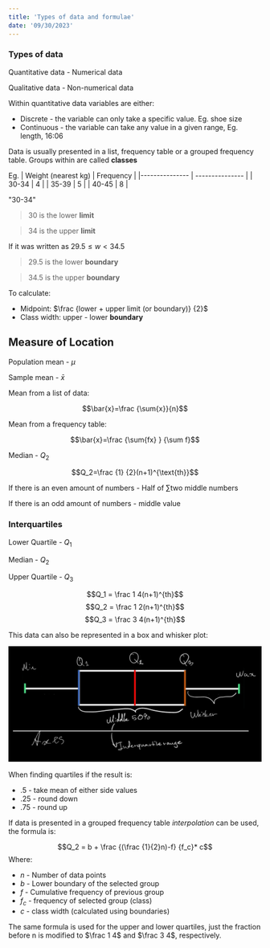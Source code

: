 ```yaml
---
title: 'Types of data and formulae'
date: '09/30/2023'
---
```


### Types of data

Quantitative data - Numerical data

Qualitative data - Non-numerical data

Within quantitative data variables are either:
- Discrete - the variable can only take a specific value. Eg. shoe size
- Continuous - the variable can take any value in a given range, Eg. length, 16:06

Data is usually presented in a list, frequency table or a grouped frequency table. Groups within are called **classes**

Eg. 
| Weight (nearest kg)   | Frequency    |
|--------------- | --------------- |
| 30-34   | 4   |
| 35-39   | 5   |
| 40-45   | 8   |

"30-34"
> 30 is the lower **limit**

> 34 is the upper **limit**

If it was written as $29.5\le w < 34.5$

> 29.5 is the lower **boundary** 

> 34.5 is the upper **boundary**

To calculate:

- Midpoint: $\frac {lower + upper limit (or boundary)} {2}$
- Class width: upper - lower **boundary**


## Measure of Location

Population mean - $\mu$

Sample mean - $\bar{x}$

Mean from a list of data:

$$\bar{x}=\frac {\sum{x}}{n}$$

Mean from a frequency table:

$$\bar{x}=\frac {\sum{fx} } {\sum f}$$

Median - $Q_2$

$$Q_2=\frac {1} {2}(n+1)^{\text{th}}$$

If there is an even amount of numbers - Half of $\sum \text{two middle numbers}$

If there is an odd amount of numbers - middle value

### Interquartiles

Lower Quartile - $Q_1$

Median - $Q_2$

Upper Quartile - $Q_3$

$$Q_1 = \frac 1 4(n+1)^{th}$$
$$Q_2 = \frac 1 2(n+1)^{th}$$
$$Q_3 = \frac 3 4(n+1)^{th}$$

This data can also be represented in a box and whisker plot:

![d](/img/math/2.jpeg) 

When finding quartiles if the result is:
- .5 - take mean of either side values
- .25 - round down
- .75 - round up

If data is presented in a grouped frequency table *interpolation* can be used, the formula is:

$$Q_2 = b + \frac {(\frac {1}{2}n)-f} {f_c}* c$$
Where:
- $n$ - Number of data points
- $b$ - Lower boundary of the selected group
- $f$ - Cumulative frequency of previous group
- $f_c$ - frequency of selected group (class)
- $c$ - class width (calculated using boundaries)

The same formula is used for the upper and lower quartiles, just the fraction before n is modified to $\frac 1 4$ and $\frac 3 4$, respectively.
